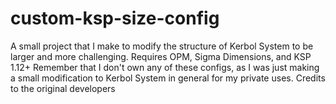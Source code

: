 # custom-ksp-size-config
A small project that I make to modify the structure of Kerbol System to be larger and more challenging. Requires OPM, Sigma Dimensions, and KSP 1.12+
Remember that I don't own any of these configs, as I was just making a small modification to Kerbol System in general for my private uses. Credits to the original developers
